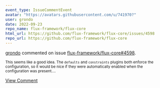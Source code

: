 ```yaml
---
event_type: IssueCommentEvent
avatar: "https://avatars.githubusercontent.com/u/741970?"
user: grondo
date: 2022-09-23
repo_name: flux-framework/flux-core
html_url: https://github.com/flux-framework/flux-core/issues/4598
repo_url: https://github.com/flux-framework/flux-core
---
```


<a href='https://github.com/grondo' target='_blank'>grondo</a> commented on issue <a href='https://github.com/flux-framework/flux-core/issues/4598' target='_blank'>flux-framework/flux-core#4598</a>.

<small>This seems like a good idea. The `defaults` and `constraints` plugins both enforce the configuration, so it would be nice if they were automatically enabled when the configuration was present....</small>

<a href='https://github.com/flux-framework/flux-core/issues/4598' target='_blank'>View Comment</a>
